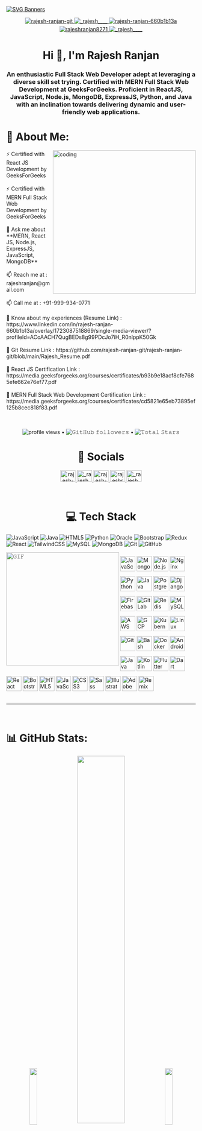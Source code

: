 <p align="center">

[![SVG Banners](https://svg-banners.vercel.app/api?type=origin&text1=Rajesh%20Ranjan&text2=%20I%20am%20a%20Full%20Stack%20Web%20Developer%20with%20passion%20for%20developing%20awesome%20websites...&width=1000&height=300)](https://pranavelric.github.io/)

</p>

<div>

<p align="center">

<a href="https://github.com/rajesh-ranjan-git" target="_blank">
<img src="https://img.shields.io/badge/github-%231E77B5.svg?&style=for-the-badge&logo=github&logoColor=white" alt="rajesh-ranjan-git" style="margin-bottom: 5px;" />
</a>

<a href="https://twitter.com/_rajesh____" target="_blank">
<img src="https://img.shields.io/badge/twitter-%23000000.svg?&style=for-the-badge&logo=x&logoColor=white" alt="_rajesh____" style="margin-bottom: 5px;" />
</a>

<a href="https://linkedin.com/in/rajesh-ranjan-660b1b13a" target="_blank">
<img src="https://img.shields.io/badge/linkedin-%231E77B5.svg?&style=for-the-badge&logo=linkedin&logoColor=white" alt="rajesh-ranjan-660b1b13a" style="margin-bottom: 5px;" />
</a>

<a href="https://fb.com/rajeshranjan8271" target="_blank">
<img src="https://img.shields.io/badge/facebook-%23000000.svg?&style=for-the-badge&logo=facebook&logoColor=white" alt="rajeshranjan8271" style="margin-bottom: 5px;" />
</a>

<a href="https://instagram.com/_rajesh____" target="_blank">
<img src="https://img.shields.io/badge/instagram-%231E77B5.svg?&style=for-the-badge&logo=instagram&logoColor=white" alt="_rajesh____" style="margin-bottom: 5px;" />
</a>

</p>

</div>

<!-- <div align="center">
 <a href="https://app.daily.dev/PranavElric"><img src="./devcard.svg"  style="width: 300px;" align="right" alt="Pranav Choudhary's Dev Card"/></a>
 </div> -->

<h1 align="center">Hi 👋, I'm Rajesh Ranjan</h1>
<h3 align="center">An enthusiastic Full Stack Web Developer adept at leveraging a diverse skill set trying. Certified with MERN Full Stack Web Development at GeeksForGeeks. Proficient in ReactJS, JavaScript, Node.js, MongoDB, ExpressJS, Python, and Java with an inclination towards delivering dynamic and user-friendly web applications.</h3>

# 💫 About Me:

<img align="right" alt="coding" width="380" src="/side-img.gif">
</div>
⚡ Certified with React JS Development by GeeksForGeeks<br><br>
⚡ Certified with MERN Full Stack Web Development by GeeksForGeeks<br><br>
💬 Ask me about **MERN, React JS, Node.js, ExpressJS, JavaScript, MongoDB**<br><br>
📫 Reach me at : rajeshranjan@gmail.com<br><br>
📫 Call me at : +91-999-934-0771<br><br>
📄 Know about my experiences (Resume Link) : https://www.linkedin.com/in/rajesh-ranjan-660b1b13a/overlay/1723087518869/single-media-viewer/?profileId=ACoAACH7QugBEDs8g99PDcJo7iH_R0nlppK50Gk<br><br>
📄 Git Resume Link : https://github.com/rajesh-ranjan-git/rajesh-ranjan-git/blob/main/Rajesh_Resume.pdf<br><br>
🌱 React JS Certification Link : https://media.geeksforgeeks.org/courses/certificates/b93b9e18acf8cfe7685efe662e76ef77.pdf<br><br>
🌱 MERN Full Stack Web Development Certification Link : https://media.geeksforgeeks.org/courses/certificates/cd5821e65eb73895ef125b8cec818f83.pdf

<br />
<br />
<br />

<p align="center">  
  <img alt = "profile views" src="https://komarev.com/ghpvc/?username=rajesh-ranjan-git&style=flat&color=blue"> •   
  <!-- <a href="https://user-badge.committers.top/india_private/pranavelric"><img src="https://user-badge.committers.top/india_private/pranvelric.svg"></a> • -->
  <img alt="𝙶𝚒𝚝𝙷𝚞𝚋 𝚏𝚘𝚕𝚕𝚘𝚠𝚎𝚛𝚜" src="https://img.shields.io/github/followers/rajesh-ranjan-git?label=Followers&style=social"> •
  <img src="https://img.shields.io/github/stars/rajesh-ranjan-git?label=Stars" alt="𝚃𝚘𝚝𝚊𝚕 𝚂𝚝𝚊𝚛𝚜"> 
</p>

<h1 align="center">👋 Socials</h1>

<p align="center">

<a href="https://github.com/rajesh-ranjan-git" target="blank">
<img src="https://raw.githubusercontent.com/rahuldkjain/github-profile-readme-generator/master/src/images/icons/Social/github.svg" alt="rajesh-ranjan-git" height="30" width="40" />
</a>

<a href="https://twitter.com/_rajesh____" target="blank">
<img  src="https://raw.githubusercontent.com/rahuldkjain/github-profile-readme-generator/master/src/images/icons/Social/twitter.svg" alt="_rajesh____" height="30" width="40" />
</a>

<a href="https://linkedin.com/in/rajesh-ranjan-660b1b13a" target="blank">
<img src="https://raw.githubusercontent.com/rahuldkjain/github-profile-readme-generator/master/src/images/icons/Social/linked-in-alt.svg" alt="rajesh-ranjan-660b1b13a" height="30" width="40" />
</a>

<a href="https://fb.com/rajeshranjan8271" target="blank">
<img src="https://raw.githubusercontent.com/rahuldkjain/github-profile-readme-generator/master/src/images/icons/Social/facebook.svg" alt="rajeshranjan8271" height="30" width="40"  />
</a>

<a href="https://instagram.com/_rajesh____" target="blank">
<img src="https://raw.githubusercontent.com/rahuldkjain/github-profile-readme-generator/master/src/images/icons/Social/instagram.svg" alt="_rajesh____" height="30" width="40"  />
</a>

</p>

<br />

<h1 align="center">💻 Tech Stack</h1>

<p align="center>

![CSS3](https://img.shields.io/badge/css3-%231572B6.svg?style=for-the-badge&logo=css3&logoColor=white) ![JavaScript](https://img.shields.io/badge/javascript-%23323330.svg?style=for-the-badge&logo=javascript&logoColor=%23F7DF1E) ![Java](https://img.shields.io/badge/java-%23ED8B00.svg?style=for-the-badge&logo=openjdk&logoColor=white) ![HTML5](https://img.shields.io/badge/html5-%23E34F26.svg?style=for-the-badge&logo=html5&logoColor=white) ![Python](https://img.shields.io/badge/python-3670A0?style=for-the-badge&logo=python&logoColor=ffdd54) ![Oracle](https://img.shields.io/badge/Oracle-F80000?style=for-the-badge&logo=oracle&logoColor=white) ![Bootstrap](https://img.shields.io/badge/bootstrap-%238511FA.svg?style=for-the-badge&logo=bootstrap&logoColor=white) ![Redux](https://img.shields.io/badge/redux-%23593d88.svg?style=for-the-badge&logo=redux&logoColor=white) ![React](https://img.shields.io/badge/react-%2320232a.svg?style=for-the-badge&logo=react&logoColor=%2361DAFB) ![TailwindCSS](https://img.shields.io/badge/tailwindcss-%2338B2AC.svg?style=for-the-badge&logo=tailwind-css&logoColor=white) ![MySQL](https://img.shields.io/badge/mysql-4479A1.svg?style=for-the-badge&logo=mysql&logoColor=white) ![MongoDB](https://img.shields.io/badge/MongoDB-%234ea94b.svg?style=for-the-badge&logo=mongodb&logoColor=white) ![Git](https://img.shields.io/badge/git-%23F05033.svg?style=for-the-badge&logo=git&logoColor=white) ![GitHub](https://img.shields.io/badge/github-%23121011.svg?style=for-the-badge&logo=github&logoColor=white)

</p>

<img align="left" height="300px" width="300px" alt="𝙶𝙸𝙵" src="https://octodex.github.com/images/Fintechtocat.png"/>

<div>
<img  style="margin-top: 10px" src="https://profilinator.rishav.dev/skills-assets/javascript-original.svg" alt="JavaScript" height="40">
<img style="margin-top: 10px" src="https://profilinator.rishav.dev/skills-assets/mongodb-original-wordmark.svg" alt="MongoDB" height="40"  />
<img style="margin-top: 10px" src="https://profilinator.rishav.dev/skills-assets/nodejs-original-wordmark.svg" alt="Node.js" height="40" /> 
<img style="margin-top: 10px" src="https://profilinator.rishav.dev/skills-assets/nginx-original.svg" alt="Nginx" height="40"  /> 
<img style="margin-top: 10px" src="https://profilinator.rishav.dev/skills-assets/python-original.svg" alt="Python" height="40"  />  
<img style="margin-top: 10px" src="https://profilinator.rishav.dev/skills-assets/java-original-wordmark.svg" alt="Java" height="40"  />
<img style="margin-top: 10px" src="https://profilinator.rishav.dev/skills-assets/postgresql-original-wordmark.svg" alt="PostgreSQL" height="40" />
<img style="margin-top: 10px" src="https://profilinator.rishav.dev/skills-assets/django-original.svg" alt="Django" height="40"  />
<img style="margin-top: 10px" src="https://profilinator.rishav.dev/skills-assets/firebase.png" alt="Firebase" height="40"  />  
<img style="margin-top: 10px" src="https://profilinator.rishav.dev/skills-assets/gitlab.svg" alt="GitLab" height="40" /> 
<img style="margin-top: 10px" src="https://profilinator.rishav.dev/skills-assets/redis-original-wordmark.svg" alt="Redis" height="40"  />
<img style="margin-top: 10px" src="https://profilinator.rishav.dev/skills-assets/mysql-original-wordmark.svg" alt="MySQL" height="40"  />  
</div>

<div>
<img style="margin-top: 10px" src="https://profilinator.rishav.dev/skills-assets/amazonwebservices-original-wordmark.svg" alt="AWS" height="40"  />
<img style="margin-top: 10px" src="https://profilinator.rishav.dev/skills-assets/google_cloud-icon.svg" alt="GCP" height="40" />
<img style="margin-top: 10px" src="https://profilinator.rishav.dev/skills-assets/kubernetes-icon.svg" alt="Kubernetes" height="40"  /> 
<img style="margin-top: 10px" src="https://profilinator.rishav.dev/skills-assets/linux-original.svg" alt="Linux" height="40" />
<img style="margin-top: 10px" src="https://profilinator.rishav.dev/skills-assets/git-scm-icon.svg" alt="Git" height="40" />
<img style="margin-top: 10px" src="https://profilinator.rishav.dev/skills-assets/gnu_bash-icon.svg" alt="Bash" height="40" />
<img style="margin-top: 10px" src="https://profilinator.rishav.dev/skills-assets/docker-original-wordmark.svg" alt="Docker" height="40" />
<img style="margin-top: 10px" src="https://profilinator.rishav.dev/skills-assets/android-original-wordmark.svg" alt="Android" height="40" />
<img style="margin-top: 10px" src="https://profilinator.rishav.dev/skills-assets/swift-original-wordmark.svg" alt="Java" height="40" />
<img style="margin-top: 10px" src="https://profilinator.rishav.dev/skills-assets/kotlinlang-icon.svg" alt="Kotlin" height="40" />
<img style="margin-top: 10px" src="https://profilinator.rishav.dev/skills-assets/flutterio-icon.svg" alt="Flutter" height="40" />
<img style="margin-top: 10px" src="https://profilinator.rishav.dev/skills-assets/dartlang-icon.svg" alt="Dart" height="40" />
</div>

<div>
<img style="margin-top: 10px" src="https://profilinator.rishav.dev/skills-assets/react-original-wordmark.svg" alt="React" height="40" />  
<img style="margin-top: 10px" src="https://profilinator.rishav.dev/skills-assets/bootstrap-plain.svg" alt="Bootstrap" height="40" />   
<img style="margin-top: 10px" src="https://profilinator.rishav.dev/skills-assets/html5-original-wordmark.svg" alt="HTML5" height="40" />   
<img style="margin-top: 10px" src="https://profilinator.rishav.dev/skills-assets/javascript-original.svg" alt="JavaScript" height="40" />  
<img style="margin-top: 10px" src="https://profilinator.rishav.dev/skills-assets/css3-original-wordmark.svg" alt="CSS3" height="40" />  
<img style="margin-top: 10px" src="https://profilinator.rishav.dev/skills-assets/sass-original.svg" alt="Sass" height="40" />  
<img style="margin-top: 10px" src="https://profilinator.rishav.dev/skills-assets/adobe_illustrator-icon.svg" alt="Illustrator" height="40" />  
<img style="margin-top: 10px" src="https://profilinator.rishav.dev/skills-assets/adobexd.png" alt="Adobe XD" height="40" />  
<img style="margin-top: 10px" src="https://avatars.githubusercontent.com/u/64235328?s=200&v=4" alt="Remix" height="40" /> 
</div>

</div>
  
<br>
<hr>
<br>

# 📊 GitHub Stats:

<p align="center" >
  <img height="150" width="150" src="./webp/left.webp"  style="width:20%">
  <img align="center" src="https://github-readme-streak-stats.herokuapp.com/?user=rajesh-ranjan-git&theme=dark&hide_border=false" style="width:50%"  />
  <img height="150" width="150" src="./webp/right.webp" style="width:20%">
</p>

![](https://github-readme-stats.vercel.app/api?username=rajesh-ranjan-git&theme=dark&hide_border=false&include_all_commits=false&count_private=false)
![](https://github-readme-streak-stats.herokuapp.com/?user=rajesh-ranjan-git&theme=dark&hide_border=false)<br/>
![](https://github-readme-stats.vercel.app/api/top-langs/?username=rajesh-ranjan-git&theme=dark&hide_border=false&include_all_commits=false&count_private=false&layout=compact)

<p align="center" > 
<img  height="220px" align="center" src="https://github-readme-stats.vercel.app/api?username=rajesh-ranjan-git&show_icons=true&hide_border=false&theme=vue&hide_border=false&count_private=true&bg_color=050505&title_color=00DCA8&text_color=FDFCFF&count_private=true&include_all_commits=true"/>
<img align="center"  height="220px" src="https://github-readme-stats.vercel.app/api/top-langs/?username=rajesh-ranjan-git&bg_color=050505&title_color=00DCA8&text_color=FDFCFF&langs_count=15&layout=compact&hide_border=false" />
</p>

<p align=center>

<img src="https://github-readme-activity-graph.vercel.app/graph?username=pranavelric&theme=react-dark&hide_border=true&area=true&radius=10&color=00DCA8&line=00ab75&area_color=4ddb75" alt="Pranav's github activity graph" />
</p>

![3D Profile](profile-3d-contrib/profile-night-rainbow.svg)

![𝙶𝚒𝚝𝚑𝚞𝚋 𝙲𝚘𝚗𝚝𝚛𝚒𝚋𝚞𝚝𝚒𝚘𝚗 𝙶𝚛𝚊𝚙𝚑](github-contribution-grid-snake.svg)

## 🏆 GitHub Trophies

<p align="center" style="width:100%">  
<img  src="https://github-profile-trophy.vercel.app/?username=rajesh-ranjan-git&column=8&margin-w=15&margin-h=15&no-bg=true&no-frame=false&theme=juicyfresh" >
 
</p>

## 🏆 GitHub Trophies

![](https://github-profile-trophy.vercel.app/?username=rajesh-ranjan-git&theme=radical&no-frame=false&no-bg=true&margin-w=4)

### 🔝 Top Contributed Repo

![](https://github-contributor-stats.vercel.app/api?username=rajesh-ranjan-git&limit=5&theme=dark&combine_all_yearly_contributions=true)

---

[![](https://visitcount.itsvg.in/api?id=rajesh-ranjan-git&icon=0&color=0)](https://visitcount.itsvg.in)

#

<p align="center">
  <img height="50" width="50" src="https://cdn.jsdelivr.net/npm/simple-icons@3.0.1/icons/github.svg">  
  <h4 align="center"><code>📊 𝙶𝚒𝚝𝙷𝚞𝚋 𝙼𝚎𝚝𝚛𝚒𝚌𝚜</code></h4>
</p>

<p align="center">
 <a href="https://metrics.lecoq.io/about/pranavelric"><img src="github-metrics.svg" width="75%"   alt="Pranav Choudhary's Github Metrics"/></a>
</p>

## 😂 Here is a random joke that'll make you laugh!

![Jokes Card](https://readme-jokes.vercel.app/api)

<h1>
  Connect With Me
  <img src="GIF/Handshake.gif" height="25px">
</h1>

<p align="center">
  <br>
  <a href="https://www.linkedin.com/in/pranav-choudhary/" target="_blank">
    <code><img height="60" width="60" src="https://skillicons.dev/icons?i=linkedin"/></code>
  </a>
  <a href="https://stackoverflow.com/users/10224590/pranav-choudhary/" target="_blank">
    <code><img  height="60" width="60" src="https://skillicons.dev/icons?i=stackoverflow"/></code>
  </a>
  <a href="https://www.instagram.com/pranav.elric" target="_blank">
    <code><img height="60" width="60" src="https://skillicons.dev/icons?i=instagram"/></code>
  </a>
  <a href="https://dev.to/pranavelric" target="_blank">
    <code><img height="60" width="60" src="https://skillicons.dev/icons?i=devto"/></code>
  </a>
  <a href="mailto:pranavchoudhary500@gmail.com">
    <code><img src="https://raw.githubusercontent.com/timche/gmail-desktop/main/media/icon.svg" alt="Pranav's Mail" height="60" width="60"></code>
  </a>     
</p>
<br/>
<br/>

<div align="center">

### 𝚂𝚑𝚘𝚠 𝚜𝚘𝚖𝚎 ❤️ 𝚋𝚢 𝚜𝚝𝚊𝚛𝚛𝚒𝚗𝚐 𝚜𝚘𝚖𝚎 𝚘𝚏 𝚝𝚑𝚎 𝚛𝚎𝚙𝚘𝚜𝚒𝚝𝚘𝚛𝚒𝚎𝚜!

</div>

#

![footer](./webp/footer.webp)
